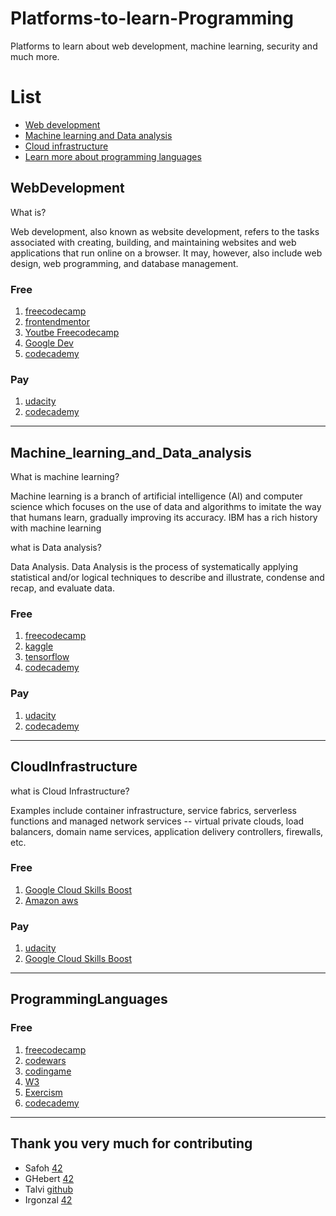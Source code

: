 # Platforms-to-learn-Programming
Platforms to learn about web development, machine learning, security and much more.

# List
* [Web development](#WebDevelopment)
* [Machine learning and Data analysis](#Machine_learning_and_Data_analysis)
* [Cloud infrastructure](#CloudInfrastructure)
* [Learn more about programming languages](#ProgrammingLanguages)

## WebDevelopment

What is?

Web development, also known as website development, refers to the tasks associated with creating, building, and maintaining websites and web applications that run online on a browser. It may, however, also include web design, web programming, and database management.

### Free
  1. [freecodecamp](https://www.freecodecamp.org/)
  2. [frontendmentor](https://www.frontendmentor.io/)
  3. [Youtbe Freecodecamp](https://www.youtube.com/c/Freecodecamp)
  4. [Google Dev](https://web.dev/)
  5. [codecademy](https://www.codecademy.com/learn/paths/front-end-engineer-career-path)

### Pay
  1. [udacity](https://www.udacity.com/)
  2. [codecademy](https://www.codecademy.com/)
  
-----

## Machine_learning_and_Data_analysis

What is machine learning?

Machine learning is a branch of artificial intelligence (AI) and computer science which focuses on the use of data and algorithms to imitate the way that humans learn, gradually improving its accuracy. IBM has a rich history with machine learning


what is Data analysis?

Data Analysis. Data Analysis is the process of systematically applying statistical and/or logical techniques to describe and illustrate, condense and recap, and evaluate data.


### Free
  1. [freecodecamp](https://www.freecodecamp.org/)
  2. [kaggle](https://www.kaggle.com/)
  3. [tensorflow](https://www.tensorflow.org/)
  4. [codecademy](https://www.codecademy.com/)

### Pay
  1. [udacity](https://www.udacity.com/)
  2. [codecademy](https://www.codecademy.com/)
  
----

## CloudInfrastructure

what is Cloud Infrastructure?

Examples include container infrastructure, service fabrics, serverless functions and managed network services -- virtual private clouds, load balancers, domain name services, application delivery controllers, firewalls, etc.



### Free
  1. [Google Cloud Skills Boost](https://www.cloudskillsboost.google/)
  2. [Amazon aws](https://aws.amazon.com/es/getting-started/?nc2=h_ql_le)


### Pay
  1. [udacity](https://www.udacity.com/)
  2. [Google Cloud Skills Boost](https://www.cloudskillsboost.google/)
  
----

## ProgrammingLanguages

### Free
  1. [freecodecamp](https://www.freecodecamp.org/)
  2. [codewars](https://www.codewars.com/)
  3. [codingame](https://www.codingame.com/start)
  4. [W3](https://www.w3schools.com/)
  5. [Exercism](https://exercism.org/)
  6. [codecademy](https://www.codecademy.com/)
---


## Thank you very much for contributing

* Safoh [42](https://profile.intra.42.fr/users/safoh)
* GHebert [42](https://profile.intra.42.fr/users/gehebert)
* Talvi [github](https://github.com/TalviT)
* Irgonzal [42](https://profile.intra.42.fr/users/irgonzal)

